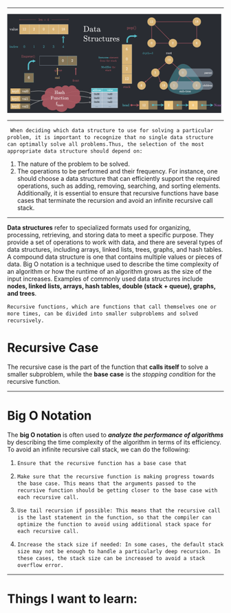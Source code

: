 ************


![Data IMG](./img/Data.png)

*****************

     When deciding which data structure to use for solving a particular problem, it is important to recognize that no single data structure can optimally solve all problems.Thus, the selection of the most appropriate data structure should depend on:

1. The nature of the problem to be solved.
2. The operations to be performed and their frequency. For instance, one should choose a data structure that can efficiently support the required operations, such as adding, removing, searching, and sorting elements. Additionally, it is essential to ensure that recursive functions have base cases that terminate the recursion and avoid an infinite recursive call stack.
*******

**Data structures** refer to specialized formats used for organizing, processing, retrieving, and storing data to meet a specific purpose. They provide a set of operations to work with data, and there are several types of data structures, including arrays, linked lists, trees, graphs, and hash tables. A compound data structure is one that contains multiple values or pieces of data. Big O notation is a technique used to describe the time complexity of an algorithm or how the runtime of an algorithm grows as the size of the input increases.
Examples of commonly used data structures include **nodes, linked lists, arrays, hash tables, double (stack + queue), graphs, and trees**. 

    Recursive functions, which are functions that call themselves one or more times, can be divided into smaller subproblems and solved recursively.

#  Recursive Case
The recursive case is the part of the function that **calls itself** to solve a smaller subproblem, while the **base case** is the *stopping condition* for the recursive function. 
*******
# Big O Notation
The **big O notation** is often used to ***analyze the performance of algorithms*** by describing the time complexity of the algorithm in terms of its efficiency.
To avoid an infinite recursive call stack, we can do the following:

 1.     Ensure that the recursive function has a base case that
 2.     Make sure that the recursive function is making progress towards the base case. This means that the arguments passed to the recursive function should be getting closer to the base case with each recursive call. 
 3.	    Use tail recursion if possible: This means that the recursive call is the last statement in the function, so that the compiler can optimize the function to avoid using additional stack space for each recursive call. 
 4.     Increase the stack size if needed: In some cases, the default stack size may not be enough to handle a particularly deep recursion. In these cases, the stack size can be increased to avoid a stack overflow error.
**********
# Things I want to learn: